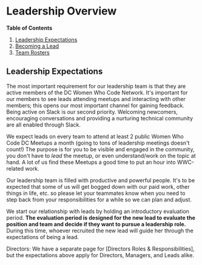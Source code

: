 # Leadership Overview

**Table of Contents**

1. [Leadership Expectations]()
1. [Becoming a Lead](https://github.com/womenwhocodedc/organization/blob/master/leadership-resources/becoming_a_leader.md)
1. [Team Rosters](https://github.com/womenwhocodedc/organization/blob/master/leadership-resources/our_leaders.md)

## Leadership Expectations

The most important requirement for our leadership team is that they are active members of the DC Women Who Code Network. It's important for our members to see leads attending meetups and interacting with other members; this opens our most important channel for gaining feedback. 
Being active on Slack is our second priority. Welcoming newcomers, encouraging conversations and providing a nurturing technical community are all enabled through Slack.

We expect leads on every team to attend at least 2 public Women Who Code DC Meetups a month (going to tons of leadership meetings doesn't count!) The purpose is for you to be visible and engaged in the community, you don't have to *lead* the meetup, or even understand/work on the topic at hand. A lot of us find these Meetups a good time to put an hour into WWC-related work. 

Our leadership team is filled with productive and powerful people. It's to be expected that some of us will get bogged down with our paid work, other things in life, etc. so please let your teammates know when you need to step back from your responsibilities for a while so we can plan and adjust. 

We start our relationship with leads by holding an introductory evaluation period. **The evaluation period is designed for the new lead to evaluate the position and team and decide if they want to pursue a leadership role.** During this time, whoever recruited the new lead will guide her through the expectations of being a lead.

Directors: We have a separate page for [Directors Roles & Responsibilities], but the expectations above apply for Directors, Managers, and Leads alike. 
